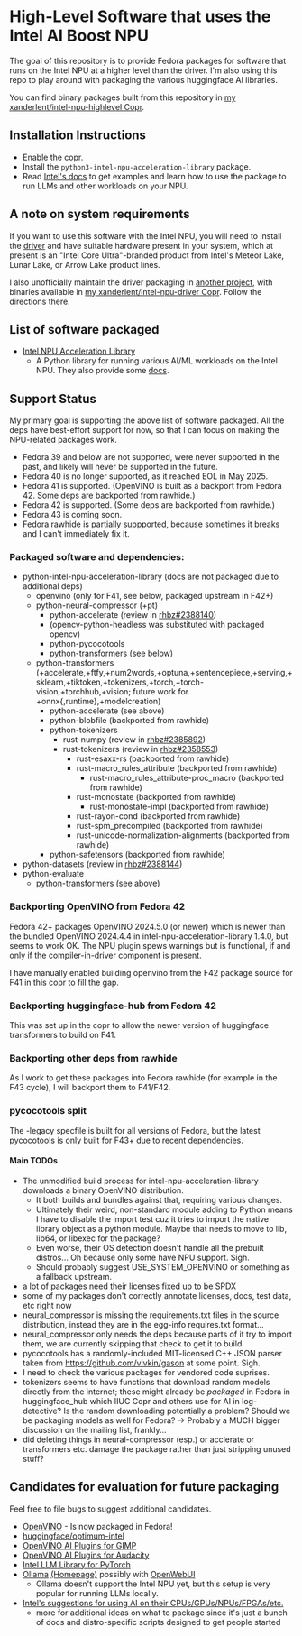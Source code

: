 # High-Level Software that uses the Intel AI Boost NPU

The goal of this repository is to provide Fedora packages for software that runs on the Intel NPU at a higher level than the driver.
I'm also using this repo to play around with packaging the various huggingface AI libraries.

You can find binary packages built from this repository in [my xanderlent/intel-npu-highlevel Copr](https://copr.fedorainfracloud.org/coprs/xanderlent/intel-npu-highlevel/).

## Installation Instructions

- Enable the copr.
- Install the `python3-intel-npu-acceleration-library` package.
- Read [Intel's docs](https://intel.github.io/intel-npu-acceleration-library/) to get examples and learn how to use the package to run LLMs and other workloads on your NPU.

## A note on system requirements

If you want to use this software with the Intel NPU, you will need to install the [driver](https://github.com/intel/linux-npu-driver) and have suitable hardware present in your system, which at present is an "Intel Core Ultra"-branded product from Intel's Meteor Lake, Lunar Lake, or Arrow Lake product lines.

I also unofficially maintain the driver packaging in [another project](https://github.com/xanderlent/intel-npu-driver-rpm), with binaries available in [my xanderlent/intel-npu-driver Copr](https://copr.fedorainfracloud.org/coprs/xanderlent/intel-npu-driver/). Follow the directions there.

## List of software packaged

- [Intel NPU Acceleration Library](https://github.com/intel/intel-npu-acceleration-library)
	- A Python library for running various AI/ML workloads on the Intel NPU. They also provide some [docs](https://intel.github.io/intel-npu-acceleration-library/index.html).

## Support Status

My primary goal is supporting the above list of software packaged. All the deps have best-effort support for now, so that I can focus on making the NPU-related packages work.

- Fedora 39 and below are not supported, were never supported in the past, and likely will never be supported in the future.
- Fedora 40 is no longer supported, as it reached EOL in May 2025.
- Fedora 41 is supported. (OpenVINO is built as a backport from Fedora 42. Some deps are backported from rawhide.)
- Fedora 42 is supported. (Some deps are backported from rawhide.)
- Fedora 43 is coming soon.
- Fedora rawhide is partially suppported, because sometimes it breaks and I can't immediately fix it.

### Packaged software and dependencies:
- python-intel-npu-acceleration-library (docs are not packaged due to additional deps)
  - openvino (only for F41, see below, packaged upstream in F42+)
  - python-neural-compressor (+pt)
    - python-accelerate (review in [rhbz#2388140](https://bugzilla.redhat.com/show_bug.cgi?id=2388140))
    - (opencv-python-headless was substituted with packaged opencv)
    - python-pycocotools
    - python-transformers (see below)
  - python-transformers (+accelerate,+ftfy,+num2words,+optuna,+sentencepiece,+serving,+sklearn,+tiktoken,+tokenizers,+torch,+torch-vision,+torchhub,+vision; future work for +onnx{,runtime},+modelcreation)
    - python-accelerate (see above)
    - python-blobfile (backported from rawhide)
    - python-tokenizers
      - rust-numpy (review in [rhbz#2385892](https://bugzilla.redhat.com/show_bug.cgi?id=2385892))
      - rust-tokenizers (review in [rhbz#2358553](https://bugzilla.redhat.com/show_bug.cgi?id=2358553))
        - rust-esaxx-rs (backported from rawhide)
        - rust-macro\_rules\_attribute (backported from rawhide)
          - rust-macro\_rules\_attribute-proc\_macro (backported from rawhide)
        - rust-monostate (backported from rawhide)
          - rust-monostate-impl (backported from rawhide)
        - rust-rayon-cond (backported from rawhide)
        - rust-spm\_precompiled (backported from rawhide)
        - rust-unicode-normalization-alignments (backported from rawhide)
    - python-safetensors (backported from rawhide)
- python-datasets (review in [rhbz#2388144](https://bugzilla.redhat.com/show_bug.cgi?id=2388144))
- python-evaluate
  - python-transformers (see above)

### Backporting OpenVINO from Fedora 42

Fedora 42+ packages OpenVINO 2024.5.0 (or newer) which is newer than the bundled OpenVINO 2024.4.4 in intel-npu-acceleration-library 1.4.0, but seems to work OK. The NPU plugin spews warnings but is functional, if and only if the compiler-in-driver component is present.

I have manually enabled building openvino from the F42 package source for F41 in this copr to fill the gap.

### Backporting huggingface-hub from Fedora 42

This was set up in the copr to allow the newer version of huggingface transformers to build on F41.

### Backporting other deps from rawhide

As I work to get these packages into Fedora rawhide (for example in the F43 cycle), I will backport them to F41/F42.

### pycocotools split

The -legacy specfile is built for all versions of Fedora, but the latest pycocotools is only built for F43+ due to recent dependencies.


#### Main TODOs

- The unmodified build process for intel-npu-acceleration-library downloads a binary OpenVINO distribution.
  - It both builds and bundles against that, requiring various changes.
  - Ultimately their weird, non-standard module adding to Python means I have to disable the import test cuz it tries to import the
    native library object as a python module. Maybe that needs to move to lib, lib64, or libexec for the package?
  - Even worse, their OS detection doesn't handle all the prebuilt distros... Oh because only some have NPU support. Sigh.
  - Should probably suggest USE\_SYSTEM\_OPENVINO or something as a fallback upstream.
- a lot of packages need their licenses fixed up to be SPDX
- some of my packages don't correctly annotate licenses, docs, test data, etc right now
- neural\_compressor is missing the requirements.txt files in the source distribution, instead they are in the egg-info requires.txt format...
- neural\_compressor only needs the deps because parts of it try to import them, we are currently skipping that check to get it to build
- pycocotools has a randomly-included MIT-licensed C++ JSON parser taken from https://github.com/vivkin/gason at some point. Sigh.
- I need to check the various packages for vendored code suprises.
- tokenizers seems to have functions that download random models directly from the internet; these might already be *packaged* in Fedora in huggingface\_hub which IIUC Copr and others use for AI in log-detective? Is the random downloading potentially a problem? Should we be packaging models as well for Fedora? -> Probably a MUCH bigger discussion on the mailing list, frankly...
- did deleting things in neural-compressor (esp.) or acclerate or transformers etc. damage the package rather than just stripping unused stuff?

## Candidates for evaluation for future packaging

Feel free to file bugs to suggest additional candidates.

- [OpenVINO](https://www.intel.com/content/www/us/en/developer/tools/openvino-toolkit/overview.html) - Is now packaged in Fedora!
- [huggingface/optimum-intel](https://github.com/huggingface/optimum-intel)
- [OpenVINO AI Plugins for GIMP](https://github.com/intel/openvino-ai-plugins-gimp)
- [OpenVINO AI Plugins for Audacity](https://github.com/intel/openvino-plugins-ai-audacity)
- [Intel LLM Library for PyTorch](https://github.com/intel-analytics/ipex-llm)
- [Ollama](https://github.com/ollama/ollama) [(Homepage)](https://ollama.com/) possibly with [OpenWebUI](https://github.com/open-webui/open-webui)
	- Ollama doesn't support the Intel NPU yet, but this setup is very popular for running LLMs locally.
- [Intel's suggestions for using AI on their CPUs/GPUs/NPUs/FPGAs/etc.](https://github.com/intel/edge-developer-kit-reference-scripts)
	- more for additional ideas on what to package since it's just a bunch of docs and distro-specific scripts designed to get people started
